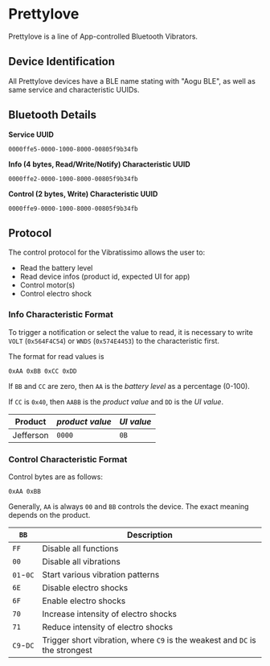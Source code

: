 # Prettylove

Prettylove is a line of App-controlled Bluetooth Vibrators.

## Device Identification

All Prettylove devices have a BLE name stating with "Aogu BLE", as well as same service and characteristic UUIDs.

## Bluetooth Details

**Service UUID**

```
0000ffe5-0000-1000-8000-00805f9b34fb
```

**Info (4 bytes, Read/Write/Notify) Characteristic UUID**

```
0000ffe2-0000-1000-8000-00805f9b34fb
```

**Control (2 bytes, Write) Characteristic UUID**

```
0000ffe9-0000-1000-8000-00805f9b34fb
```

## Protocol

The control protocol for the Vibratissimo allows the user to:

- Read the battery level
- Read device infos (product id, expected UI for app)
- Control motor(s)
- Control electro shock

### Info Characteristic Format

To trigger a notification or select the value to read, it is necessary to write `VOLT` (`0x564F4C54`) or `WNDS` (`0x574E4453`) to the characteristic first.

The format for read values is

```
0xAA 0xBB 0xCC 0xDD
```

If `BB` and `CC` are zero, then `AA` is the *battery level* as a percentage (0-100).

If `CC` is `0x40`, then `AABB` is the *product value* and `DD` is the *UI value*.

Product | *product value* | *UI value*
--- | --- | ---
Jefferson | `0000` | `0B`

### Control Characteristic Format

Control bytes are as follows:

```
0xAA 0xBB
```

Generally, `AA` is always `00` and `BB` controls the device. The exact meaning depends on the product.

`BB` | Description
--- | ---
`FF` | Disable all functions
`00` | Disable all vibrations
`01`-`0C` | Start various vibration patterns
`6E` | Disable electro shocks
`6F` | Enable electro shocks
`70` | Increase intensity of electro shocks
`71` | Reduce intensity of electro shocks
`C9`-`DC` | Trigger short vibration, where `C9` is the weakest and `DC` is the strongest
